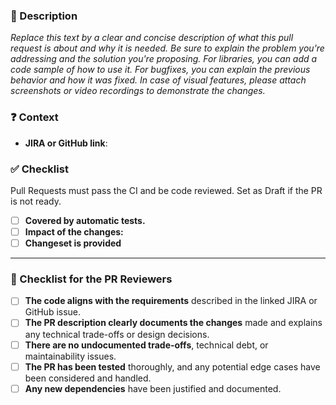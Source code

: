 <!--
Thank you for your contribution! 👍
Please make sure to read CONTRIBUTING.md if you have not already. Pull Requests that do not comply with the rules will be arbitrarily closed.
-->

### 📝 Description

_Replace this text by a clear and concise description of what this pull request is about and why it is needed. Be sure to explain the problem you're addressing and the solution you're proposing._
_For libraries, you can add a code sample of how to use it._
_For bugfixes, you can explain the previous behavior and how it was fixed._
_In case of visual features, please attach screenshots or video recordings to demonstrate the changes._

<!--
| Before        | After         |
| ------------- | ------------- |
|               |               |
-->

### ❓ Context

- **JIRA or GitHub link**: <!-- Attach the relevant ticket number if applicable. (e.g., [JIRA-123] for Jira or #123 for a Github issue) -->

### ✅ Checklist

Pull Requests must pass the CI and be code reviewed. Set as Draft if the PR is not ready.

- [ ] **Covered by automatic tests.** <!-- if not, please explain. (Feature must be tested / Bugfix must bring non-regression) -->
- [ ] **Impact of the changes:** <!-- Please take some time to list the impact & what specific areas Quality Assurance (QA) should focus on -->
- [ ] **Changeset is provided** <!-- Please provide a changeset -->

---

### 🧐 Checklist for the PR Reviewers

<!-- Please do not edit this if you are the PR author -->

- [ ] **The code aligns with the requirements** described in the linked JIRA or GitHub issue.
- [ ] **The PR description clearly documents the changes** made and explains any technical trade-offs or design decisions.
- [ ] **There are no undocumented trade-offs**, technical debt, or maintainability issues.
- [ ] **The PR has been tested** thoroughly, and any potential edge cases have been considered and handled.
- [ ] **Any new dependencies** have been justified and documented.

